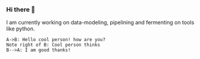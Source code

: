 ### Hi there 👋

<!--
**teraearlywine/teraearlywine** is a ✨ _special_ ✨ repository because its `README.md` (this file) appears on your GitHub profile.

Here are some ideas to get you started:

- 🔭 I’m currently working on ...
- 🌱 I’m currently learning ...
- 👯 I’m looking to collaborate on ...
- 🤔 I’m looking for help with ...
- 💬 Ask me about ...
- 📫 How to reach me: ...
- 😄 Pronouns: ...
- ⚡ Fun fact: ...
-->

I am currently working on data-modeling, pipelining and fermenting on tools like python.

```sequence
A->B: Hello cool person! how are you?
Note right of B: Cool person thinks
B-->A: I am good thanks!
```
